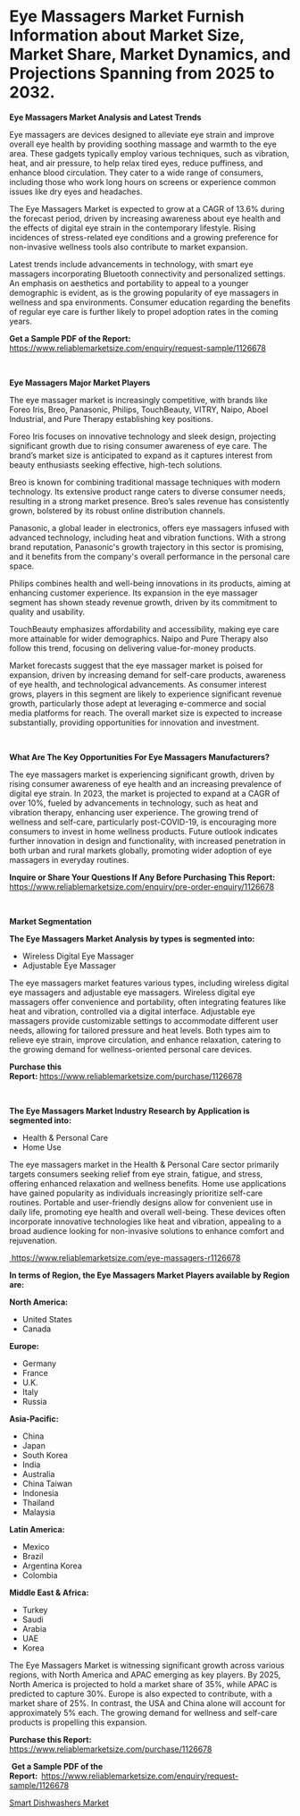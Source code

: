 <p><h1>Eye Massagers Market Furnish Information about Market Size, Market Share, Market Dynamics, and Projections Spanning from 2025 to 2032.</h1></p><p><strong>Eye Massagers Market Analysis and Latest Trends</strong></p>
<p><p>Eye massagers are devices designed to alleviate eye strain and improve overall eye health by providing soothing massage and warmth to the eye area. These gadgets typically employ various techniques, such as vibration, heat, and air pressure, to help relax tired eyes, reduce puffiness, and enhance blood circulation. They cater to a wide range of consumers, including those who work long hours on screens or experience common issues like dry eyes and headaches.</p><p>The Eye Massagers Market is expected to grow at a CAGR of 13.6% during the forecast period, driven by increasing awareness about eye health and the effects of digital eye strain in the contemporary lifestyle. Rising incidences of stress-related eye conditions and a growing preference for non-invasive wellness tools also contribute to market expansion. </p><p>Latest trends include advancements in technology, with smart eye massagers incorporating Bluetooth connectivity and personalized settings. An emphasis on aesthetics and portability to appeal to a younger demographic is evident, as is the growing popularity of eye massagers in wellness and spa environments. Consumer education regarding the benefits of regular eye care is further likely to propel adoption rates in the coming years.</p></p>
<p><strong>Get a Sample PDF of the Report:&nbsp;</strong> <a href="https://www.reliablemarketsize.com/enquiry/request-sample/1126678?utm_campaign=3348&utm_medium=2&utm_source=Github&utm_content=ia&utm_term=04042025&utm_id=eye-massagers">https://www.reliablemarketsize.com/enquiry/request-sample/1126678</a></p>
<p>&nbsp;</p>
<p><strong>Eye Massagers Major Market Players</strong></p>
<p><p>The eye massager market is increasingly competitive, with brands like Foreo Iris, Breo, Panasonic, Philips, TouchBeauty, VITRY, Naipo, Aboel Industrial, and Pure Therapy establishing key positions. </p><p>Foreo Iris focuses on innovative technology and sleek design, projecting significant growth due to rising consumer awareness of eye care. The brand’s market size is anticipated to expand as it captures interest from beauty enthusiasts seeking effective, high-tech solutions.</p><p>Breo is known for combining traditional massage techniques with modern technology. Its extensive product range caters to diverse consumer needs, resulting in a strong market presence. Breo’s sales revenue has consistently grown, bolstered by its robust online distribution channels.</p><p>Panasonic, a global leader in electronics, offers eye massagers infused with advanced technology, including heat and vibration functions. With a strong brand reputation, Panasonic's growth trajectory in this sector is promising, and it benefits from the company's overall performance in the personal care space.</p><p>Philips combines health and well-being innovations in its products, aiming at enhancing customer experience. Its expansion in the eye massager segment has shown steady revenue growth, driven by its commitment to quality and usability.</p><p>TouchBeauty emphasizes affordability and accessibility, making eye care more attainable for wider demographics. Naipo and Pure Therapy also follow this trend, focusing on delivering value-for-money products.</p><p>Market forecasts suggest that the eye massager market is poised for expansion, driven by increasing demand for self-care products, awareness of eye health, and technological advancements. As consumer interest grows, players in this segment are likely to experience significant revenue growth, particularly those adept at leveraging e-commerce and social media platforms for reach. The overall market size is expected to increase substantially, providing opportunities for innovation and investment.</p></p>
<p>&nbsp;</p>
<p><strong>What Are The Key Opportunities For Eye Massagers Manufacturers?</strong></p>
<p><p>The eye massagers market is experiencing significant growth, driven by rising consumer awareness of eye health and an increasing prevalence of digital eye strain. In 2023, the market is projected to expand at a CAGR of over 10%, fueled by advancements in technology, such as heat and vibration therapy, enhancing user experience. The growing trend of wellness and self-care, particularly post-COVID-19, is encouraging more consumers to invest in home wellness products. Future outlook indicates further innovation in design and functionality, with increased penetration in both urban and rural markets globally, promoting wider adoption of eye massagers in everyday routines.</p></p>
<p><strong>Inquire or Share Your Questions If Any Before Purchasing This Report:</strong> <a href="https://www.reliablemarketsize.com/enquiry/pre-order-enquiry/1126678?utm_campaign=3348&utm_medium=2&utm_source=Github&utm_content=ia&utm_term=04042025&utm_id=eye-massagers">https://www.reliablemarketsize.com/enquiry/pre-order-enquiry/1126678</a></p>
<p>&nbsp;</p>
<p><strong>Market Segmentation</strong></p>
<p><strong>The Eye Massagers Market Analysis by types is segmented into:</strong></p>
<p><ul><li>Wireless Digital Eye Massager</li><li>Adjustable Eye Massager</li></ul></p>
<p><p>The eye massagers market features various types, including wireless digital eye massagers and adjustable eye massagers. Wireless digital eye massagers offer convenience and portability, often integrating features like heat and vibration, controlled via a digital interface. Adjustable eye massagers provide customizable settings to accommodate different user needs, allowing for tailored pressure and heat levels. Both types aim to relieve eye strain, improve circulation, and enhance relaxation, catering to the growing demand for wellness-oriented personal care devices.</p></p>
<p><strong>Purchase this Report:&nbsp;</strong><a href="https://www.reliablemarketsize.com/purchase/1126678?utm_campaign=3348&utm_medium=2&utm_source=Github&utm_content=ia&utm_term=04042025&utm_id=eye-massagers">https://www.reliablemarketsize.com/purchase/1126678</a></p>
<p>&nbsp;</p>
<p><strong>The Eye Massagers Market Industry Research by Application is segmented into:</strong></p>
<p><ul><li>Health & Personal Care</li><li>Home Use</li></ul></p>
<p><p>The eye massagers market in the Health & Personal Care sector primarily targets consumers seeking relief from eye strain, fatigue, and stress, offering enhanced relaxation and wellness benefits. Home use applications have gained popularity as individuals increasingly prioritize self-care routines. Portable and user-friendly designs allow for convenient use in daily life, promoting eye health and overall well-being. These devices often incorporate innovative technologies like heat and vibration, appealing to a broad audience looking for non-invasive solutions to enhance comfort and rejuvenation.</p></p>
<p><a href="https://www.reliablemarketsize.com/eye-massagers-r1126678?utm_campaign=3348&utm_medium=2&utm_source=Github&utm_content=ia&utm_term=04042025&utm_id=eye-massagers">&nbsp;https://www.reliablemarketsize.com/eye-massagers-r1126678</a></p>
<p><strong>In terms of Region, the Eye Massagers Market Players available by Region are:</strong></p>
<p>
    <p> <strong> North America: </strong>
        <ul>
            <li>United States</li>
            <li>Canada</li>
        </ul>
        </p> 
    <p> <strong> Europe: </strong>
        <ul>
            <li>Germany</li>
            <li>France</li>
            <li>U.K.</li>
            <li>Italy</li>
            <li>Russia</li>
        </ul>
        </p> 
    <p> <strong> Asia-Pacific: </strong>
        <ul>
            <li>China</li>
            <li>Japan</li>
            <li>South Korea</li>
            <li>India</li>
            <li>Australia</li>
            <li>China Taiwan</li>
            <li>Indonesia</li>
            <li>Thailand</li>
            <li>Malaysia</li>
        </ul>
        </p> 
    <p> <strong> Latin America: </strong>
        <ul>
            <li>Mexico</li>
            <li>Brazil</li>
            <li>Argentina Korea</li>
            <li>Colombia</li>
        </ul>
        </p> 
    <p> <strong> Middle East & Africa: </strong>
        <ul>
            <li>Turkey</li>
            <li>Saudi</li>
            <li>Arabia</li>
            <li>UAE</li>
            <li>Korea</li>
        </ul>
    </p>
    </p>
<p><p>The Eye Massagers Market is witnessing significant growth across various regions, with North America and APAC emerging as key players. By 2025, North America is projected to hold a market share of 35%, while APAC is predicted to capture 30%. Europe is also expected to contribute, with a market share of 25%. In contrast, the USA and China alone will account for approximately 5% each. The growing demand for wellness and self-care products is propelling this expansion.</p></p>
<p><strong>Purchase this Report: </strong><a href="https://www.reliablemarketsize.com/purchase/1126678?utm_campaign=3348&utm_medium=2&utm_source=Github&utm_content=ia&utm_term=04042025&utm_id=eye-massagers">https://www.reliablemarketsize.com/purchase/1126678</a></p>
<p>&nbsp;<strong>Get a Sample PDF of the Report:&nbsp;&nbsp;</strong><a href="https://www.reliablemarketsize.com/enquiry/request-sample/1126678?utm_campaign=3348&utm_medium=2&utm_source=Github&utm_content=ia&utm_term=04042025&utm_id=eye-massagers">https://www.reliablemarketsize.com/enquiry/request-sample/1126678</a></p>
<p><strong></strong></p>
<p><p><a href="https://github.com/tafuaraasswn/Market-Research-Report-List-1/blob/main/smart-dishwashers-market.md?utm_campaign=3348&utm_medium=2&utm_source=Github&utm_content=ia&utm_term=04042025&utm_id=eye-massagers">Smart Dishwashers Market</a></p></p>